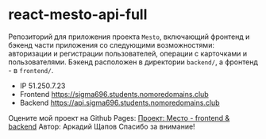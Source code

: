 # react-mesto-api-full
Репозиторий для приложения проекта `Mesto`, включающий фронтенд и бэкенд части приложения со следующими возможностями: авторизации и регистрации пользователей, операции с карточками и пользователями. Бэкенд расположен в директории `backend/`, а фронтенд - в `frontend/`. 
  

* IP 51.250.7.23
* Frontend https://sigma696.students.nomoredomains.club
* Backend https://api.sigma696.students.nomoredomains.club

Оцените мой проект на Github Pages: [Проект: Место - frontend & backend](https://github.com/sigma696/react-mesto-api-full/)
Автор: Аркадий Щапов
Спасибо за внимание!
